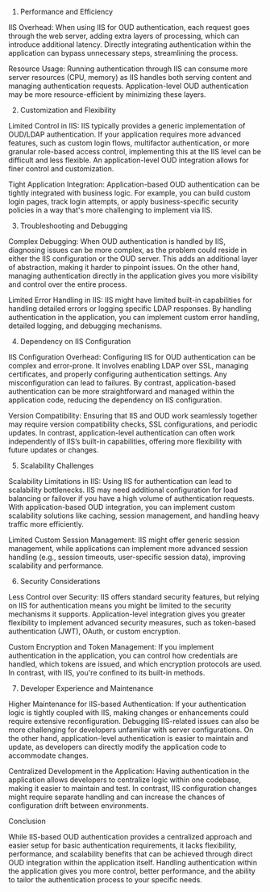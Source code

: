 1. Performance and Efficiency

IIS Overhead: When using IIS for OUD authentication, each request goes through the web server, adding extra layers of processing, which can introduce additional latency. Directly integrating authentication within the application can bypass unnecessary steps, streamlining the process.

Resource Usage: Running authentication through IIS can consume more server resources (CPU, memory) as IIS handles both serving content and managing authentication requests. Application-level OUD authentication may be more resource-efficient by minimizing these layers.


2. Customization and Flexibility

Limited Control in IIS: IIS typically provides a generic implementation of OUD/LDAP authentication. If your application requires more advanced features, such as custom login flows, multifactor authentication, or more granular role-based access control, implementing this at the IIS level can be difficult and less flexible. An application-level OUD integration allows for finer control and customization.

Tight Application Integration: Application-based OUD authentication can be tightly integrated with business logic. For example, you can build custom login pages, track login attempts, or apply business-specific security policies in a way that's more challenging to implement via IIS.


3. Troubleshooting and Debugging

Complex Debugging: When OUD authentication is handled by IIS, diagnosing issues can be more complex, as the problem could reside in either the IIS configuration or the OUD server. This adds an additional layer of abstraction, making it harder to pinpoint issues. On the other hand, managing authentication directly in the application gives you more visibility and control over the entire process.

Limited Error Handling in IIS: IIS might have limited built-in capabilities for handling detailed errors or logging specific LDAP responses. By handling authentication in the application, you can implement custom error handling, detailed logging, and debugging mechanisms.


4. Dependency on IIS Configuration

IIS Configuration Overhead: Configuring IIS for OUD authentication can be complex and error-prone. It involves enabling LDAP over SSL, managing certificates, and properly configuring authentication settings. Any misconfiguration can lead to failures. By contrast, application-based authentication can be more straightforward and managed within the application code, reducing the dependency on IIS configuration.

Version Compatibility: Ensuring that IIS and OUD work seamlessly together may require version compatibility checks, SSL configurations, and periodic updates. In contrast, application-level authentication can often work independently of IIS’s built-in capabilities, offering more flexibility with future updates or changes.


5. Scalability Challenges

Scalability Limitations in IIS: Using IIS for authentication can lead to scalability bottlenecks. IIS may need additional configuration for load balancing or failover if you have a high volume of authentication requests. With application-based OUD integration, you can implement custom scalability solutions like caching, session management, and handling heavy traffic more efficiently.

Limited Custom Session Management: IIS might offer generic session management, while applications can implement more advanced session handling (e.g., session timeouts, user-specific session data), improving scalability and performance.


6. Security Considerations

Less Control over Security: IIS offers standard security features, but relying on IIS for authentication means you might be limited to the security mechanisms it supports. Application-level integration gives you greater flexibility to implement advanced security measures, such as token-based authentication (JWT), OAuth, or custom encryption.

Custom Encryption and Token Management: If you implement authentication in the application, you can control how credentials are handled, which tokens are issued, and which encryption protocols are used. In contrast, with IIS, you're confined to its built-in methods.


7. Developer Experience and Maintenance

Higher Maintenance for IIS-based Authentication: If your authentication logic is tightly coupled with IIS, making changes or enhancements could require extensive reconfiguration. Debugging IIS-related issues can also be more challenging for developers unfamiliar with server configurations. On the other hand, application-level authentication is easier to maintain and update, as developers can directly modify the application code to accommodate changes.

Centralized Development in the Application: Having authentication in the application allows developers to centralize logic within one codebase, making it easier to maintain and test. In contrast, IIS configuration changes might require separate handling and can increase the chances of configuration drift between environments.


Conclusion

While IIS-based OUD authentication provides a centralized approach and easier setup for basic authentication requirements, it lacks flexibility, performance, and scalability benefits that can be achieved through direct OUD integration within the application itself. Handling authentication within the application gives you more control, better performance, and the ability to tailor the authentication process to your specific needs.

